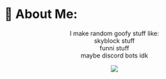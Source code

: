 # 💫 About Me:
<p align="center">
  I make random goofy stuff like:<br>skyblock stuff<br>funni stuff<br>maybe discord bots idk
  <p align="center">
    <img src="https://discord.c99.nl/widget/theme-4/664133993347940384.png">
  </p>
</p>

